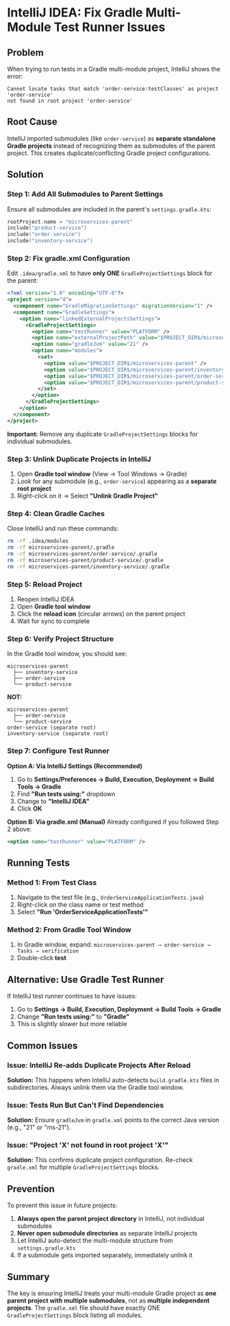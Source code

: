 # IntelliJ IDEA: Fix Gradle Multi-Module Test Runner Issues

## Problem
When trying to run tests in a Gradle multi-module project, IntelliJ shows the error:
```
Cannot locate tasks that match 'order-service:testClasses' as project 'order-service'
not found in root project 'order-service'
```

## Root Cause
IntelliJ imported submodules (like `order-service`) as **separate standalone Gradle projects** instead of recognizing them as submodules of the parent project. This creates duplicate/conflicting Gradle project configurations.

## Solution

### Step 1: Add All Submodules to Parent Settings
Ensure all submodules are included in the parent's `settings.gradle.kts`:

```kotlin
rootProject.name = "microservices-parent"
include("product-service")
include("order-service")
include("inventory-service")
```

### Step 2: Fix gradle.xml Configuration
Edit `.idea/gradle.xml` to have **only ONE** `GradleProjectSettings` block for the parent:

```xml
<?xml version="1.0" encoding="UTF-8"?>
<project version="4">
  <component name="GradleMigrationSettings" migrationVersion="1" />
  <component name="GradleSettings">
    <option name="linkedExternalProjectsSettings">
      <GradleProjectSettings>
        <option name="testRunner" value="PLATFORM" />
        <option name="externalProjectPath" value="$PROJECT_DIR$/microservices-parent" />
        <option name="gradleJvm" value="21" />
        <option name="modules">
          <set>
            <option value="$PROJECT_DIR$/microservices-parent" />
            <option value="$PROJECT_DIR$/microservices-parent/inventory-service" />
            <option value="$PROJECT_DIR$/microservices-parent/order-service" />
            <option value="$PROJECT_DIR$/microservices-parent/product-service" />
          </set>
        </option>
      </GradleProjectSettings>
    </option>
  </component>
</project>
```

**Important:** Remove any duplicate `GradleProjectSettings` blocks for individual submodules.

### Step 3: Unlink Duplicate Projects in IntelliJ
1. Open **Gradle tool window** (View → Tool Windows → Gradle)
2. Look for any submodule (e.g., `order-service`) appearing as a **separate root project**
3. Right-click on it → Select **"Unlink Gradle Project"**

### Step 4: Clean Gradle Caches
Close IntelliJ and run these commands:

```bash
rm -rf .idea/modules
rm -rf microservices-parent/.gradle
rm -rf microservices-parent/order-service/.gradle
rm -rf microservices-parent/product-service/.gradle
rm -rf microservices-parent/inventory-service/.gradle
```

### Step 5: Reload Project
1. Reopen IntelliJ IDEA
2. Open **Gradle tool window**
3. Click the **reload icon** (circular arrows) on the parent project
4. Wait for sync to complete

### Step 6: Verify Project Structure
In the Gradle tool window, you should see:
```
microservices-parent
  ├── inventory-service
  ├── order-service
  └── product-service
```

**NOT:**
```
microservices-parent
  ├── order-service
  └── product-service
order-service (separate root)
inventory-service (separate root)
```

### Step 7: Configure Test Runner
**Option A: Via IntelliJ Settings (Recommended)**
1. Go to **Settings/Preferences → Build, Execution, Deployment → Build Tools → Gradle**
2. Find **"Run tests using:"** dropdown
3. Change to **"IntelliJ IDEA"**
4. Click **OK**

**Option B: Via gradle.xml (Manual)**
Already configured if you followed Step 2 above:
```xml
<option name="testRunner" value="PLATFORM" />
```

## Running Tests

### Method 1: From Test Class
1. Navigate to the test file (e.g., `OrderServiceApplicationTests.java`)
2. Right-click on the class name or test method
3. Select **"Run 'OrderServiceApplicationTests'"**

### Method 2: From Gradle Tool Window
1. In Gradle window, expand: `microservices-parent → order-service → Tasks → verification`
2. Double-click **test**

## Alternative: Use Gradle Test Runner
If IntelliJ test runner continues to have issues:

1. Go to **Settings → Build, Execution, Deployment → Build Tools → Gradle**
2. Change **"Run tests using:"** to **"Gradle"**
3. This is slightly slower but more reliable

## Common Issues

### Issue: IntelliJ Re-adds Duplicate Projects After Reload
**Solution:** This happens when IntelliJ auto-detects `build.gradle.kts` files in subdirectories. Always unlink them via the Gradle tool window.

### Issue: Tests Run But Can't Find Dependencies
**Solution:** Ensure `gradleJvm` in `gradle.xml` points to the correct Java version (e.g., "21" or "ms-21").

### Issue: "Project 'X' not found in root project 'X'"
**Solution:** This confirms duplicate project configuration. Re-check `gradle.xml` for multiple `GradleProjectSettings` blocks.

## Prevention
To prevent this issue in future projects:

1. **Always open the parent project directory** in IntelliJ, not individual submodules
2. **Never open submodule directories** as separate IntelliJ projects
3. Let IntelliJ auto-detect the multi-module structure from `settings.gradle.kts`
4. If a submodule gets imported separately, immediately unlink it

## Summary
The key is ensuring IntelliJ treats your multi-module Gradle project as **one parent project with multiple submodules**, not as **multiple independent projects**. The `gradle.xml` file should have exactly ONE `GradleProjectSettings` block listing all modules.
